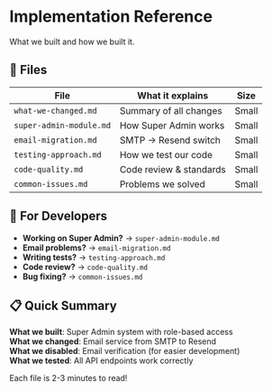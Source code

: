 # Implementation Reference

What we built and how we built it.

## 📂 Files

| File | What it explains | Size |
|------|------------------|------|
| `what-we-changed.md` | Summary of all changes | Small |
| `super-admin-module.md` | How Super Admin works | Small |
| `email-migration.md` | SMTP → Resend switch | Small |
| `testing-approach.md` | How we test our code | Small |
| `code-quality.md` | Code review & standards | Small |
| `common-issues.md` | Problems we solved | Small |

## 🎯 For Developers

- **Working on Super Admin?** → `super-admin-module.md`
- **Email problems?** → `email-migration.md`  
- **Writing tests?** → `testing-approach.md`
- **Code review?** → `code-quality.md`
- **Bug fixing?** → `common-issues.md`

## 📋 Quick Summary

**What we built**: Super Admin system with role-based access  
**What we changed**: Email service from SMTP to Resend  
**What we disabled**: Email verification (for easier development)  
**What we tested**: All API endpoints work correctly  

Each file is 2-3 minutes to read!